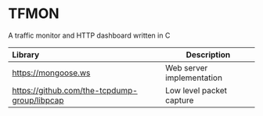 # TFMON
 A traffic monitor and HTTP dashboard written in C
 
| Library                                       | Description                     |
|:----------------------------------------------|---------------------------------|
| https://mongoose.ws                          | Web server implementation        |
| https://github.com/the-tcpdump-group/libpcap | Low level packet capture         |
